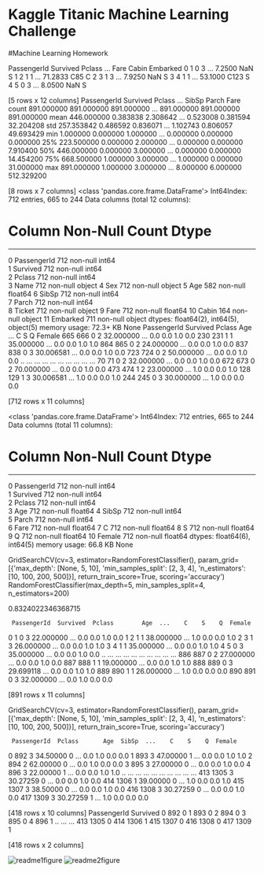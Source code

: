 # Kaggle Titanic Machine Learning Challenge
#Machine Learning Homework
 
   PassengerId  Survived  Pclass  ...     Fare Cabin  Embarked
0            1         0       3  ...   7.2500   NaN         S
1            2         1       1  ...  71.2833   C85         C
2            3         1       3  ...   7.9250   NaN         S
3            4         1       1  ...  53.1000  C123         S
4            5         0       3  ...   8.0500   NaN         S

[5 rows x 12 columns]
       PassengerId    Survived      Pclass  ...       SibSp       Parch        Fare
count   891.000000  891.000000  891.000000  ...  891.000000  891.000000  891.000000
mean    446.000000    0.383838    2.308642  ...    0.523008    0.381594   32.204208
std     257.353842    0.486592    0.836071  ...    1.102743    0.806057   49.693429
min       1.000000    0.000000    1.000000  ...    0.000000    0.000000    0.000000
25%     223.500000    0.000000    2.000000  ...    0.000000    0.000000    7.910400
50%     446.000000    0.000000    3.000000  ...    0.000000    0.000000   14.454200
75%     668.500000    1.000000    3.000000  ...    1.000000    0.000000   31.000000
max     891.000000    1.000000    3.000000  ...    8.000000    6.000000  512.329200

[8 rows x 7 columns]
<class 'pandas.core.frame.DataFrame'>
Int64Index: 712 entries, 665 to 244
Data columns (total 12 columns):
 #   Column       Non-Null Count  Dtype  
---  ------       --------------  -----  
 0   PassengerId  712 non-null    int64  
 1   Survived     712 non-null    int64  
 2   Pclass       712 non-null    int64  
 3   Name         712 non-null    object 
 4   Sex          712 non-null    object 
 5   Age          582 non-null    float64
 6   SibSp        712 non-null    int64  
 7   Parch        712 non-null    int64  
 8   Ticket       712 non-null    object 
 9   Fare         712 non-null    float64
 10  Cabin        164 non-null    object 
 11  Embarked     711 non-null    object 
dtypes: float64(2), int64(5), object(5)
memory usage: 72.3+ KB
None
     PassengerId  Survived  Pclass        Age  ...    C    S    Q  Female
665          666         0       2  32.000000  ...  0.0  0.0  1.0     0.0
230          231         1       1  35.000000  ...  0.0  0.0  1.0     1.0
864          865         0       2  24.000000  ...  0.0  0.0  1.0     0.0
837          838         0       3  30.006581  ...  0.0  0.0  1.0     0.0
723          724         0       2  50.000000  ...  0.0  0.0  1.0     0.0
..           ...       ...     ...        ...  ...  ...  ...  ...     ...
70            71         0       2  32.000000  ...  0.0  0.0  1.0     0.0
672          673         0       2  70.000000  ...  0.0  0.0  1.0     0.0
473          474         1       2  23.000000  ...  1.0  0.0  0.0     1.0
128          129         1       3  30.006581  ...  1.0  0.0  0.0     1.0
244          245         0       3  30.000000  ...  1.0  0.0  0.0     0.0

[712 rows x 11 columns]


<class 'pandas.core.frame.DataFrame'>
Int64Index: 712 entries, 665 to 244
Data columns (total 11 columns):
 #   Column       Non-Null Count  Dtype  
---  ------       --------------  -----  
 0   PassengerId  712 non-null    int64  
 1   Survived     712 non-null    int64  
 2   Pclass       712 non-null    int64  
 3   Age          712 non-null    float64
 4   SibSp        712 non-null    int64  
 5   Parch        712 non-null    int64  
 6   Fare         712 non-null    float64
 7   C            712 non-null    float64
 8   S            712 non-null    float64
 9   Q            712 non-null    float64
 10  Female       712 non-null    float64
dtypes: float64(6), int64(5)
memory usage: 66.8 KB
None


GridSearchCV(cv=3, estimator=RandomForestClassifier(),
             param_grid=[{'max_depth': [None, 5, 10],
                          'min_samples_split': [2, 3, 4],
                          'n_estimators': [10, 100, 200, 500]}],
             return_train_score=True, scoring='accuracy')
RandomForestClassifier(max_depth=5, min_samples_split=4, n_estimators=200)

0.8324022346368715


     PassengerId  Survived  Pclass        Age  ...    C    S    Q  Female
0              1         0       3  22.000000  ...  0.0  0.0  1.0     0.0
1              2         1       1  38.000000  ...  1.0  0.0  0.0     1.0
2              3         1       3  26.000000  ...  0.0  0.0  1.0     1.0
3              4         1       1  35.000000  ...  0.0  0.0  1.0     1.0
4              5         0       3  35.000000  ...  0.0  0.0  1.0     0.0
..           ...       ...     ...        ...  ...  ...  ...  ...     ...
886          887         0       2  27.000000  ...  0.0  0.0  1.0     0.0
887          888         1       1  19.000000  ...  0.0  0.0  1.0     1.0
888          889         0       3  29.699118  ...  0.0  0.0  1.0     1.0
889          890         1       1  26.000000  ...  1.0  0.0  0.0     0.0
890          891         0       3  32.000000  ...  0.0  1.0  0.0     0.0

[891 rows x 11 columns]

GridSearchCV(cv=3, estimator=RandomForestClassifier(),
             param_grid=[{'max_depth': [None, 5, 10],
                          'min_samples_split': [2, 3, 4],
                          'n_estimators': [10, 100, 200, 500]}],
             return_train_score=True, scoring='accuracy')
             
     PassengerId  Pclass       Age  SibSp  ...    C    S    Q  Female
0            892       3  34.50000      0  ...  0.0  1.0  0.0     0.0
1            893       3  47.00000      1  ...  0.0  0.0  1.0     1.0
2            894       2  62.00000      0  ...  0.0  1.0  0.0     0.0
3            895       3  27.00000      0  ...  0.0  0.0  1.0     0.0
4            896       3  22.00000      1  ...  0.0  0.0  1.0     1.0
..           ...     ...       ...    ...  ...  ...  ...  ...     ...
413         1305       3  30.27259      0  ...  0.0  0.0  1.0     0.0
414         1306       1  39.00000      0  ...  1.0  0.0  0.0     1.0
415         1307       3  38.50000      0  ...  0.0  0.0  1.0     0.0
416         1308       3  30.27259      0  ...  0.0  0.0  1.0     0.0
417         1309       3  30.27259      1  ...  1.0  0.0  0.0     0.0

[418 rows x 10 columns]
     PassengerId  Survived
0            892         0
1            893         0
2            894         0
3            895         0
4            896         1
..           ...       ...
413         1305         0
414         1306         1
415         1307         0
416         1308         0
417         1309         1

[418 rows x 2 columns]

![readme1figure](https://user-images.githubusercontent.com/98085177/229853109-17dc5b43-50ea-40cf-9f82-da683326d6e7.png)
![readme2figure](https://user-images.githubusercontent.com/98085177/229853343-f9008453-7c62-4bae-8b89-e9bc98a3114a.png)


